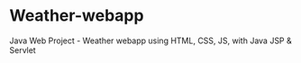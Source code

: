 # Weather-webapp
 Java Web Project - Weather webapp using HTML, CSS, JS, with Java JSP &amp; Servlet
